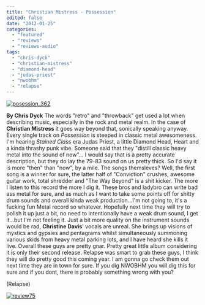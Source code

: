 ```yaml
---
title: "Christian Mistress - Possession"
edited: false
date: "2012-01-25"
categories:
  - "featured"
  - "reviews"
  - "reviews-audio"
tags:
  - "chris-dyck"
  - "christian-mistress"
  - "diamond-head"
  - "judas-priest"
  - "nwobhm"
  - "relapse"
---
```


[![](http://www.hellbound.ca/wp-content/uploads/2012/01/posession_362.jpg "posession_362")](http://www.hellbound.ca/wp-content/uploads/2012/01/posession_362.jpg)

**By Chris Dyck** The words "retro" and "throwback" get used a lot when describing music, especially in the rock and metal realm. In the case of **Christian Mistress** it goes way beyond that, sonically speaking anyway. Every single track on _Possession_ is steeped in classic metal awesomeness. I'm hearing _Stained Class_ era Judas Priest, a little Diamond Head, Heart and a kinda thrashy punk vibe. Someone said that they "distill classic heavy metal into the sound of now"... I would say that is a pretty accurate description, but they do lay the 79-83 sound on us pretty thick. So I'd say it is more "then" than "now", by a mile. The songs themsleves? Well, the first song is a winner for sure, the latter half of "Conviction" crushes, awesome guitar work, total shredder and "The Way Beyond" is a shit kicker. The more I listen to this record the more I dig it. These bros and ladybro can write bad ass metal for sure, and as much as I want to take some points off for shitty drum sounds and overall kinda weak production...I'm not going to, it's a fucking fun Metal record so whatever. Hopefully next time they will try to polish it up just a bit, no need to intentionally have a weak drum sound, I get it...but I'm not feeling it. Just a bit more quality on the instrument sounds would be rad, **Christine Davis**' vocals are unreal. She brings up visions of mystics and gypsies and pentagrams whilst simultaneously summoning various skids from heavy metal parking lots, and I have heard she kills it live. Overall these guys are pretty gnar. Pretty great little album considering it is only their second release. Relapse was smart to grab these guys, I think they will do pretty good this coming year. I am gonna go check them out next time they are in town for sure. If you dig NWOBHM you will dig this for sure and if you dont, there is probably something wrong with you?

(Relapse)

[![](http://www.hellbound.ca/wp-content/uploads/2009/09/review75.png "review75")](http://www.hellbound.ca/wp-content/uploads/2009/09/review75.png)
